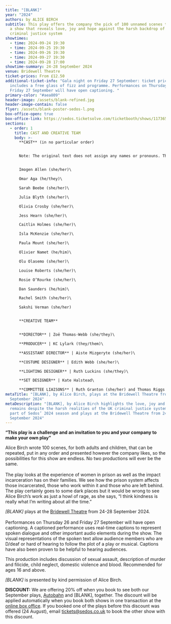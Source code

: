 ```yaml
---
title: "[BLANK]"
year: "2024"
authors: by ALICE BIRCH
subtitle: This play offers the company the pick of 100 unnamed scenes to create
  a show that reveals love, joy and hope against the harsh backdrop of the UK
  criminal justice system
showtimes:
  - time: 2024-09-24 19:30
  - time: 2024-09-25 19:30
  - time: 2024-09-26 19:30
  - time: 2024-09-27 19:30
  - time: 2024-09-28 17:00
showtime-summary: 24-28 September 2024
venue: Bridewell Theatre
ticket-prices: From £12.50
additional-ticket-info: "Gala night on Friday 27 September: ticket price
  includes a free glass of fizz and programme. Performances on Thursday 26 and
  Friday 27 September will have open captioning. "
primary-color: "#aea809"
header-image: /assets/blank-refined.jpg
header-image-contain: false
flyer: /assets/blank-poster-sedos-l.png
box-office-open: true
box-office-link: https://sedos.ticketsolve.com/ticketbooth/shows/1173657620
sections:
  - order: 1
    title: CAST AND CREATIVE TEAM
    body: >-
      **CAST** (in no particular order) 


      Note: The original text does not assign any names or pronouns. This gives the cast the exciting chance to build their own character based on the scenes selected by our director. 


      Imogen Allen (she/her)\

      Omar Aga (he/they)\

      Sarah Beebe (she/her)\

      Julia Blyth (she/her)\

      Olivia Crosby (she/her)\

      Jess Hearn (she/her)\

      Caitlin Holmes (she/her)\

      Isla McKenzie (she/her)\

      Paula Mount (she/her)\

      Olivier Namet (he/him)\

      Olu Olasemo (she/her)\

      Louise Roberts (she/her)\

      Rosie O’Rourke (she/her)\

      Dan Saunders (he/him)\

      Rachel Smith (she/her)\

      Sakshi Verman (she/her)


      **CREATIVE TEAM**


      **DIRECTOR** | Zoë Thomas-Webb (she/they)\

      **PRODUCER** | KC Lylark (they/them)\

      **ASSISTANT DIRECTOR** | Aiste Mizgeryte (she/her)\

      **COSTUME DESIGNER** | Edith Webb (she/her)\

      **LIGHTING DESIGNER** | Ruth Luckins (she/they)\

      **SET DESIGNER** | Kate Halstead\

      **COMMITTEE LIAISONS** | Ruth Granton (she/her) and Thomas Riggs (he/him)
metaTitle: "[BLANK], by Alice Birch, plays at the Bridewell Theatre from 24-28
  September 2024"
metaDescription: "[BLANK], by Alice Birch highlights the love, joy and hope that
  remains despite the harsh realities of the UK criminal justice system. It is
  part of Sedos’ 2024 season and plays at the Bridewell Theatre from 24-28
  September 2024"
---
```

**“This play is a challenge and an invitation to you and your company to make your own play”**

Alice Birch wrote 100 scenes, for both adults and children, that can be repeated, put in any order and presented however the company likes, so the possibilities for this show are endless. No two productions will ever be the same.\
\
The play looks at the experience of women in prison as well as the impact incarceration has on their families. We see how the prison system affects those incarcerated, those who work within it and those who are left behind. The play certainly goes to some dark places but it would be wrong to see Alice Birch’s work as just a howl of rage, as she says, “I think kindness is really what I’m writing about all the time.” 

*\[﻿BLANK]* plays at the [Bridewell Theatre](https://www.sedos.co.uk/venues/bridewell) from 24-28 September 2024.\
\
Performances on Thursday 26 and Friday 27 September will have open captioning. A captioned performance uses real-time captions to represent spoken dialogue and other important audio elements during the show. The visual representations of the spoken text allow audience members who are D/deaf or hard of hearing to follow the plot of a play or musical. Captions have also been proven to be helpful to hearing audiences.

This production includes discussion of sexual assault, description of murder and filicide, child neglect, domestic violence and blood. Recommended for ages 16 and above.

*\[﻿BLANK]* is presented by kind permission of Alice Birch.

**DISCOUNT:** We are offering 20% off when you book to see both our September plays, [Autobahn](https://www.sedos.co.uk/shows/2024-autobahn) and \[BLANK], together. The discount will be applied automatically when you book both shows in one transaction at the [online box office](https://sedos.ticketsolve.com/ticketbooth/shows). If you booked one of the plays before this discount was offered (24 August), email [tickets@sedos.co.uk](mailto:tickets@sedos.co.uk) to book the other show with this discount.